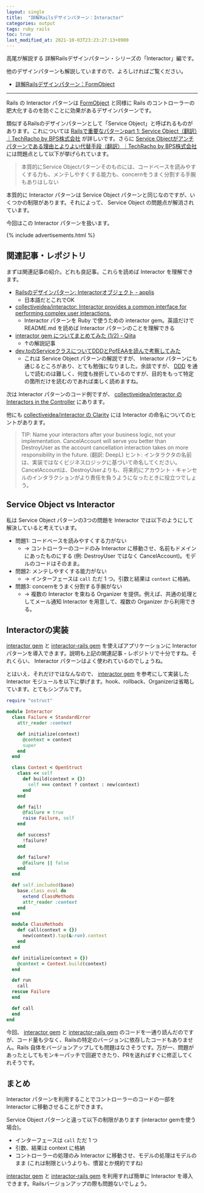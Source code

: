 ```yaml
---
layout: single
title:  "詳解Railsデザインパターン：Interactor"
categories: output
tags: ruby rails
toc: true
last_modified_at: 2021-10-03T23:23:27:13+0900
---
```

高尾が解説する 詳解Railsデザインパターン・シリーズの「Interactor」編です。

他のデザインパターンも解説していますので、よろしければご覧ください。
- [詳解Railsデザインパターン：FormObject](/output/form-object/)

- - -

Rails の Interactor パターンは [FormObject](/output/form-object/) と同様に Rails のコントローラーの肥大化するのを防ぐことに効果があるデザインパターンです。

類似するRailsのデザインパターンとして「Service Object」と呼ばれるものがあります。これについては [Railsで重要なパターンpart 1: Service Object（翻訳）｜TechRacho by BPS株式会社](https://techracho.bpsinc.jp/hachi8833/2017_10_16/46482) が詳しいです。さらに [Service Objectがアンチパターンである理由とよりよい代替手段（翻訳）｜TechRacho by BPS株式会社](https://techracho.bpsinc.jp/hachi8833/2018_04_16/55130) には問題点として以下が挙げられています。

> 本質的にService Objectパターンそのものには、コードベースを読みやすくする力も、メンテしやすくする能力も、concernをうまく分割する手腕もありはしない

本質的に Interactor パターンは Service Object パターンと同じなのですが、いくつかの制限があります。それによって、 Service Object の問題点が解消されています。

今回はこの Interactor パターンを扱います。

{% include advertisements.html %}

## 関連記事・レポジトリ

まずは関連記事の紹介。どれも良記事。これらを読めば Interactor を理解できます。
- [Railsのデザインパターン: Interactorオブジェクト - applis](https://applis.io/posts/rails-design-pattern-interactor-objects)
  - 日本語だとこれでOK
- [collectiveidea/interactor: Interactor provides a common interface for performing complex user interactions.](https://github.com/collectiveidea/interactor)
  - Interactor パターンを Ruby で使うための interactor gem。英語だけで README.md を読めば Interactor パターンのことを理解できる
- [interactor gem についてまとめてみた (1/2) - Qiita](https://qiita.com/verdy89/items/00a2992a9a62cacec00e)
  - ↑の解説記事
- [dev.toのServiceクラスについてDDDとPofEAAを読んで考察してみた](https://zenn.dev/kitabatake/articles/devto-service)
  - これは Service Object パターンの解説ですが、 Interactor パターンにも通じるところがあり、とても勉強になりました。余談ですが、 [DDD](https://amzn.to/39ZfPBs) を通しで読むのは難しく、何度も挫折しているのですが、目的をもって特定の箇所だけを読むのであれば楽しく読めますね。

次は Interactor パターンのコード例ですが、 [collectiveidea/interactor の Interactors in the Controller](https://github.com/collectiveidea/interactor#interactors-in-the-controller) にあります。

他にも [collectiveidea/interactor の Clarity](https://github.com/collectiveidea/interactor#clarity) には Interactor の命名についてのヒントがあります。
> TIP: Name your interactors after your business logic, not your implementation. CancelAccount will serve you better than DestroyUser as the account cancellation interaction takes on more responsibility in the future.
> (翻訳: DeepL)
> ヒント: インタラクタの名前は、実装ではなくビジネスロジックに基づいて命名してください。CancelAccountは、DestroyUserよりも、将来的にアカウント・キャンセルのインタラクションがより責任を負うようになったときに役立つでしょう。

## Service Object vs Interactor

私は Service Object パターンの3つの問題を Interactor では以下のようにして解決していると考えています。

- 問題1: コードベースを読みやすくする力がない
  - → コントローラーのコードのみ Interactor に移動させ、名前もドメインにあったものにする (例: DestroyUser ではなく CancelAccount)。モデルのコードはそのまま。
- 問題2: メンテしやすくする能力がない
  - → インターフェースは `call` ただ 1 つ。引数と結果は `context` に格納。
- 問題3: concernをうまく分割する手腕がない
  - → 複数の Interactor を束ねる Organizer を提供。例えば、共通の処理としてメール通知 Interactor を用意して、複数の Organizer から利用できる。

## Interactorの実装

[interactor gem](https://github.com/collectiveidea/interactor) と [interactor-rails gem](https://github.com/collectiveidea/interactor-rails) を使えばアプリケーションに Interactor パターンを導入できます。説明も上記の関連記事・レポジトリで十分ですね。それくらい、 Interactor パターンはよく使われているのでしょうね。

とはいえ、それだけではなんなので、 [interactor gem](https://github.com/collectiveidea/interactor) を参考にして実装した Interactor モジュールを以下に挙げます。hook、rollback、Organizerは省略しています。とてもシンプルです。

```ruby
require "ostruct"

module Interactor
  class Failure < StandardError
    attr_reader :context

    def initialize(context)
      @context = context
      super
    end
  end

  class Context < OpenStruct
    class << self
      def build(context = {})
        self === context ? context : new(context)
      end
    end

    def fail!
      @failure = true
      raise Failure, self
    end

    def success?
      !failure?
    end

    def failure?
      @failure || false
    end
  end

  def self.included(base)
    base.class_eval do
      extend ClassMethods
      attr_reader :context
    end
  end

  module ClassMethods
    def call(context = {})
      new(context).tap(&:run).context
    end
  end

  def initialize(context = {})
    @context = Context.build(context)
  end

  def run
    call
  rescue Failure
  end

  def call
  end
end
```

今回、 [interactor gem](https://github.com/collectiveidea/interactor) と [interactor-rails gem](https://github.com/collectiveidea/interactor-rails) のコードを一通り読んだのですが、コード量も少なく、Railsの特定のバージョンに依存したコードもありません。Rails 自体をバージョンアップしても問題はなさそうです。万が一、問題があったとしてもモンキーパッチで回避できたり、PRを送ればすぐに修正してくれそうです。

## まとめ

Interactor パターンを利用することでコントローラーのコードの一部を Interactor に移動させることができます。

Service Object パターンと違って以下の制限があります (interactor gemを使う場合)。
- インターフェースは `call` ただ 1 つ
- 引数、結果は context に格納
- コントローラーの処理のみ Interactor に移動させ、モデルの処理はモデルのまま (これは制限というよりも、慣習とか規約ですね)

[interactor gem](https://github.com/collectiveidea/interactor) と [interactor-rails gem](https://github.com/collectiveidea/interactor-rails) を利用すれば簡単に Interactor を導入できます。Railsバージョンアップの際も問題ないでしょう。
